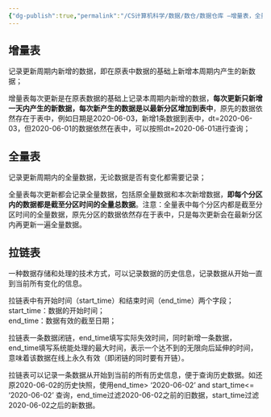```yaml
---
{"dg-publish":true,"permalink":"/CS计算机科学/数据/数仓/数据仓库 —增量表，全量表，拉链表/","created":"2022-03-16T02:24:34.000+08:00","updated":"2024-03-22T14:45:05.532+08:00"}
---
```


## 增量表

记录更新周期内新增的数据，即在原表中数据的基础上新增本周期内产生的新数据；

增量表每次更新是在原表数据的基础上记录本周期内新增的数据，**每次更新只新增一天内产生的新数据，每次新产生的数据是以最新分区增加到表中**，原先的数据依然存在于表中，例如日期是2020-06-03，新增1条数据到表中，dt=2020-06-03，但2020-06-01的数据依然在表中，可以按照dt=2020-06-01进行查询；

## 全量表  

记录更新周期内的全量数据，无论数据是否有变化都需要记录；

全量表每次更新都会记录全量数据，包括原全量数据和本次新增数据，**即每个分区内的数据都是截至分区时间的全量总数据**。注意：全量表中每个分区内都是截至分区时间的全量数据，原先分区的数据依然存在于表中，只是每次更新会在最新分区内再更新一遍全量数据。

## 拉链表  

一种数据存储和处理的技术方式，可以记录数据的历史信息，记录数据从开始一直到当前所有变化的信息。

拉链表中有开始时间（start_time）和结束时间（end_time）两个字段；  
start_time：数据的开始时间；  
end_time：数据有效的截至日期；

拉链表一条数据闭链，end_time填写实际失效时间，同时新增一条数据，end_time填写系统能处理的最大时间，表示一个达不到的无限向后延伸的时间，意味着该数据在线上永久有效（即闭链的同时要有开链）。

拉链表可以记录一条数据从开始到当前的所有历史信息，便于查询历史数据。如还原2020-06-02的历史快照，使用end_time> ‘2020-06-02’ and start_time<= ‘2020-06-02’ 查询，end_time过滤2020-06-02之前的旧数据，start_time过滤2020-06-02之后的新数据。